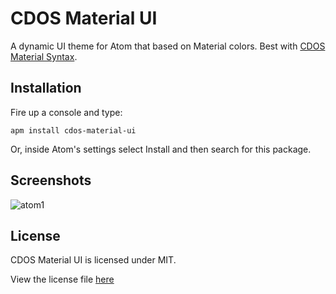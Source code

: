 # CDOS Material UI
A dynamic UI theme for Atom that based on Material colors. Best with <a href="https://github.com/mrhossen/cdos-material-syntax">CDOS Material Syntax</a>.

## Installation
Fire up a console and type:

`apm install cdos-material-ui`

Or, inside Atom's settings select Install and then search for this package.

## Screenshots

![atom1](https://user-images.githubusercontent.com/3492658/38235040-962961fe-3741-11e8-8bee-e557d15c9871.png)

## License

CDOS Material UI is licensed under MIT.

View the license file <a href="https://github.com/mrhossen/cdos-material-ui/blob/master/LICENSE">here</a>
